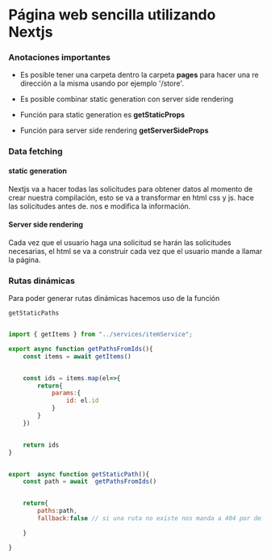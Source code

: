 # Página web sencilla utilizando Nextjs


### Anotaciones importantes


* Es posible tener una carpeta dentro la carpeta **pages** para hacer una re dirección a la misma usando por ejemplo '/store'.

* Es posible combinar static generation con server side rendering

* Función para static generation es **getStaticProps**

* Función para server side rendering **getServerSideProps**


### Data fetching

#### static generation

Nextjs va  a hacer todas las solicitudes para obtener datos al momento de crear nuestra compilación, esto se va a transformar en html css y js. hace las solicitudes antes de. nos e modifica la información.


#### Server side rendering

Cada vez que el usuario haga una solicitud se harán las solicitudes necesarias, el html se va a construir cada vez que el usuario mande a llamar la página.


### Rutas dinámicas

Para poder generar rutas dinámicas hacemos uso de la función 

    getStaticPaths


```javascript

import { getItems } from "../services/itemService";

export async function getPathsFromIds(){
    const items = await getItems()


    const ids = items.map(el=>{
        return{
            params:{
                id: el.id
            }
        }
    })


    return ids
}


export  async function getStaticPath(){
    const path = await  getPathsFromIds()


    return{
        paths:path,
        fallback:false // si una ruta no existe nos manda a 404 por defecto

    }

}

```